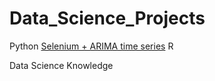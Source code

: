 # Data_Science_Projects
Python
[Selenium + ARIMA time series](https://github.com/BillHuynh/DataScienceProjects/blob/master/Projects/Web_scrapping_ARIMA_Modelling.ipynb)
R




Data Science Knowledge 
